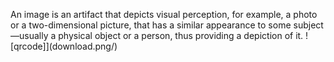 An image is an artifact that depicts visual perception, for example, a photo or a two-dimensional picture, that has a similar appearance to some subject—usually a physical object or a person, thus providing a depiction of it.
![qrcode]](download.png/)
